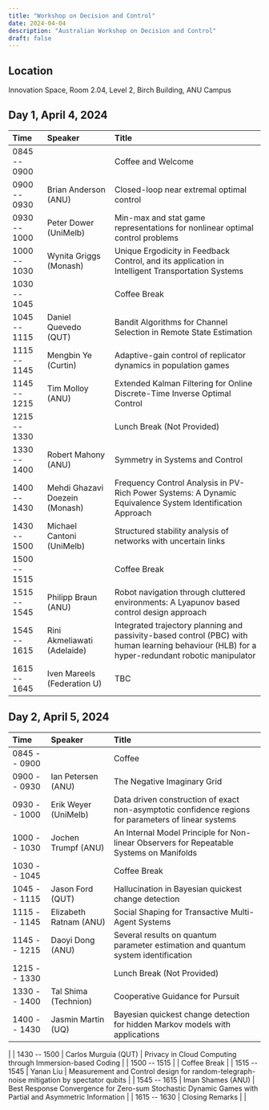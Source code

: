 ```yaml
---
title: "Workshop on Decision and Control"
date: 2024-04-04
description: "Australian Workshop on Decision and Control"
draft: false
---
```


## Location

Innovation Space, Room 2.04, Level 2, Birch Building, ANU Campus

## Day 1, April 4, 2024

| __Time__  | __Speaker__  | __Title__ |
| :----- | :-------- | :----------------|
| 0845 -- 0900 | | Coffee and Welcome  |
| 0900 -- 0930 | Brian Anderson (ANU) |  Closed-loop near extremal optimal control |
| 0930 -- 1000 | Peter Dower (UniMelb) | Min-max and stat game representations for nonlinear optimal control problems |
| 1000 -- 1030 | Wynita Griggs (Monash) |  Unique Ergodicity in Feedback Control, and its application in Intelligent Transportation Systems|
| 1030 -- 1045 | | Coffee Break |
| 1045 -- 1115 | Daniel Quevedo (QUT) |  Bandit Algorithms for Channel Selection in Remote State Estimation |
| 1115 -- 1145 | Mengbin Ye (Curtin) | Adaptive-gain control of replicator dynamics in population games |
| 1145 -- 1215 | Tim Molloy (ANU) | Extended Kalman Filtering for Online Discrete-Time Inverse Optimal Control |
| 1215 -- 1330 |  | Lunch Break (Not Provided) |
| 1330 -- 1400 | Robert Mahony (ANU) |   Symmetry in Systems and Control |
| 1400 -- 1430 | Mehdi Ghazavi Doezein (Monash) | Frequency Control Analysis in PV-Rich Power Systems: A Dynamic Equivalence System Identification Approach  |
| 1430 -- 1500 | Michael Cantoni (UniMelb)    | Structured stability analysis of networks with uncertain links |
| 1500 -- 1515 |  | Coffee Break  |
| 1515 -- 1545 | Philipp Braun (ANU) | Robot navigation through cluttered environments: A Lyapunov based control design approach  |
| 1545 -- 1615 | Rini Akmeliawati (Adelaide) | Integrated trajectory planning and passivity-based control (PBC) with human learning behaviour (HLB) for a hyper-redundant robotic manipulator  |
| 1615 -- 1645 | Iven Mareels (Federation U) | TBC |




## Day 2, April 5, 2024


| __Time__  | __Speaker__  | __Title__ |
| :----- | :---------- | :----------------|
| 0845 -- 0900 | | Coffee |
| 0900 -- 0930 | Ian Petersen (ANU) |  The Negative Imaginary Grid |
| 0930 -- 1000 | Erik Weyer (UniMelb) | Data driven construction of exact non-asymptotic confidence regions for parameters of linear systems|
| 1000 -- 1030 | Jochen Trumpf (ANU) | An Internal Model Principle for Non-linear Observers for Repeatable Systems on Manifolds |
| 1030 -- 1045 | | Coffee Break |
| 1045 -- 1115 | Jason Ford (QUT) |  Hallucination in Bayesian quickest change detection |
| 1115 -- 1145 | Elizabeth Ratnam (ANU) | Social Shaping for Transactive Multi-Agent Systems  |
| 1145 -- 1215 | Daoyi Dong (ANU) |  Several results on quantum parameter estimation and quantum system identification |
| 1215 -- 1330 | | Lunch Break (Not Provided) |
| 1330 -- 1400 | Tal Shima (Technion) | Cooperative Guidance for Pursuit  |
| 1400 -- 1430 | Jasmin Martin (UQ) |  Bayesian quickest change detection for hidden Markov models with applications
 |
| 1430 -- 1500 | Carlos Murguia (QUT) | Privacy in Cloud Computing through Immersion-based Coding  |
| 1500 -- 1515 | |  Coffee Break |
| 1515 -- 1545 | Yanan Liu | Measurement and Control design for random-telegraph-noise mitigation by spectator qubits |
| 1545 -- 1615 | Iman Shames (ANU) | Best Response Convergence for Zero-sum Stochastic Dynamic Games with Partial and Asymmetric Information |
| 1615 -- 1630 | Closing Remarks |   |

 

